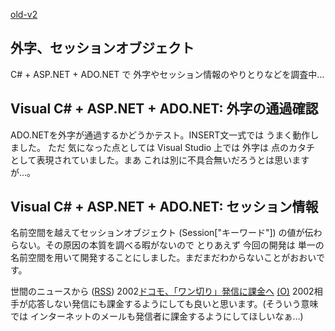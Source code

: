 [old-v2](ig020829-orig.html)

## 外字、セッションオブジェクト

C# + ASP.NET + ADO.NET で 外字やセッション情報のやりとりなどを調査中…






## Visual C# + ASP.NET + ADO.NET: 外字の通過確認


ADO.NETを外字が通過するかどうかテスト。INSERT文一式では うまく動作しました。
ただ 気になった点としては Visual Studio 上では 外字は 点のカタチ として表現されていました。まあ
これは別に不具合無いだろうとは思いますが…。

## Visual C# + ASP.NET + ADO.NET: セッション情報


名前空間を越えてセッションオブジェクト (Session["キーワード"])
の値が伝わらない。その原因の本質を調べる暇がないので とりあえず 今回の開発は
単一の名前空間を用いて開発することにしました。まだまだわからないことがおおいです。



世間のニュースから ([RSS](ig020829-news.xml)) 2002[ドコモ、「ワン切り」発信に課金へ](http://www.zdnet.co.jp/news/0208/29/njbt_03.html) [(O)](http://www.zdnet.co.jp/news/0208/29/njbt_03.html) 2002相手が応答しない発信にも課金するようにしても良いと思います。(そういう意味では インターネットのメールも発信者に課金するようにしてほしいなぁ…)